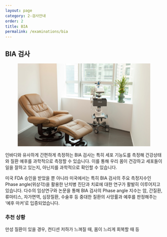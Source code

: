 ```yaml
---
layout: page
category: 2-검사안내
order: 2
title: BIA
permalink: /examinations/bia
---
```


<h2 class="content-heading">
  <strong>BIA 검사</strong>
</h2>

<figure>
  <img src="/assets/20190626085550.jpg" alt="">
</figure>

<p>인바디와 유사하게 간편하게 측정하는 BIA 검사는 특히 세포 기능도를 측정해 건강상태와 질환 예후를 과학적으로 측정할 수 있습니다. 이를 통해 우리 몸이 건강하고 세포들이 일을 잘하고 있는지, 아닌지를 과학적으로 확인할 수 있습니다.</p>
<p>미국 FDA 승인을 받았을 뿐 아니라 미국에서는 특히 BIA 검사의 주요 측정지수인 Phase angle(위상각)을 활용한 난치병 진단과 치료에 대한 연구가 활발히 이루어지고 있습니다. 다수의 임상연구와 논문을 통해 BIA 검사의 Phase angle 지수는 암, 간질환, 류마티스, 자가면역, 심장질환, 수술후 등 중대한 질환의 사망률과 예후를 판정해주는 ‘예후 마커’로 입증되었습니다.</p>

<div class="content-definition">
  <h3>추천 상황</h3>
  <p>만성 질환이 있을 경우, 컨디션 저하가 느껴질 때, 몸이 느리게 회복할 때 등</p>
</div>
